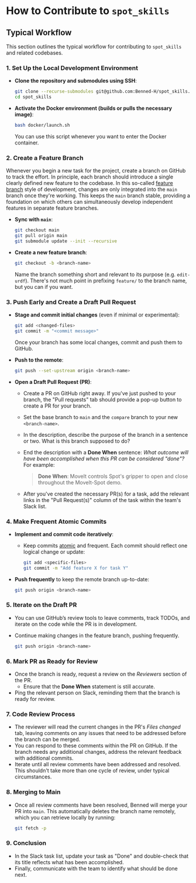 # How to Contribute to `spot_skills`

## Typical Workflow

This section outlines the typical workflow for contributing to `spot_skills` and related codebases.

### 1. Set Up the Local Development Environment

- **Clone the repository and submodules using SSH**:

  ```bash
  git clone --recurse-submodules git@github.com:Benned-H/spot_skills.git
  cd spot_skills
  ```

- **Activate the Docker environment (builds or pulls the necessary image)**:

  ```bash
  bash docker/launch.sh
  ```

  You can use this script whenever you want to enter the Docker container.

### 2. Create a Feature Branch

Whenever you begin a new task for the project, create a branch on GitHub to track the effort. In principle, each branch should introduce a single clearly defined new feature to the codebase. In this so-called [feature branch](https://martinfowler.com/bliki/FeatureBranch.html) style of development, changes are only integrated into the `main` branch once they're working. This keeps the `main` branch stable, providing a foundation on which others can simultaneously develop independent features in separate feature branches.

- **Sync with `main`**:

  ```bash
  git checkout main
  git pull origin main
  git submodule update --init --recursive
  ```

- **Create a new feature branch**:

  ```bash
  git checkout -b <branch-name>
  ```

  Name the branch something short and relevant to its purpose (e.g. `edit-urdf`). There's not much point in prefixing `feature/` to the branch name, but you can if you want.

### 3. Push Early and Create a Draft Pull Request

- **Stage and commit initial changes** (even if minimal or experimental):

  ```bash
  git add <changed-files>
  git commit -m "<commit message>"
  ```

  Once your branch has some local changes, commit and push them to GitHub.

- **Push to the remote**:

  ```bash
  git push --set-upstream origin <branch-name>
  ```

- **Open a Draft Pull Request (PR)**:

  - Create a PR on GitHub right away. If you've just pushed to your branch, the "Pull requests" tab should provide a pop-up button to create a PR for your branch.
  - Set the base branch to `main` and the `compare` branch to your new `<branch-name>`.
  - In the description, describe the purpose of the branch in a sentence or two. What is this branch supposed to do?
  - End the description with a **Done When** sentence: _What outcome will have been accomplished when this PR can be considered "done"?_ For example:

    > **Done When**: MoveIt controls Spot's gripper to open and close throughout the MoveIt-Spot demo.

  - After you've created the necessary PR(s) for a task, add the relevant links in the "Pull Request(s)" column of the task within the team's Slack list.

### 4. Make Frequent Atomic Commits

- **Implement and commit code iteratively**:

  - Keep commits [atomic](https://www.aleksandrhovhannisyan.com/blog/atomic-git-commits/) and frequent. Each commit should reflect one logical change or update:
    ```bash
    git add <specific-files>
    git commit -m "Add feature X for task Y"
    ```

- **Push frequently** to keep the remote branch up-to-date:

  ```bash
  git push origin <branch-name>
  ```

### 5. Iterate on the Draft PR

- You can use GitHub’s review tools to leave comments, track TODOs, and iterate on the code while the PR is in development.
- Continue making changes in the feature branch, pushing frequently.

  ```bash
  git push origin <branch-name>
  ```

### 6. Mark PR as Ready for Review

- Once the branch is ready, request a review on the _Reviewers_ section of the PR.
  - Ensure that the **Done When** statement is still accurate.
- Ping the relevant person on Slack, reminding them that the branch is ready for review.

### 7. Code Review Process

- The reviewer will read the current changes in the PR's _Files changed_ tab, leaving comments on any issues that need to be addressed before the branch can be merged.
- You can respond to these comments within the PR on GitHub. If the branch needs any additional changes, address the relevant feedback with additional commits.
- Iterate until all review comments have been addressed and resolved. This shouldn't take more than one cycle of review, under typical circumstances.

### 8. Merging to Main

- Once all review comments have been resolved, Benned will merge your PR into `main`. This automatically deletes the branch name remotely, which you can retrieve locally by running:

  ```bash
  git fetch -p
  ```

### 9. Conclusion

- In the Slack task list, update your task as "Done" and double-check that its title reflects what has been accomplished.
- Finally, communicate with the team to identify what should be done next.
